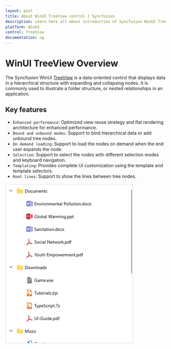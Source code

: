 ```yaml
---
layout: post
title: About WinUI TreeView control | Syncfusion
description: Learn here all about introduction of Syncfusion WinUI TreeView(SfTreeView) control with key features and more.
platform: WinUI
control: TreeView
documentation: ug
---
```


# WinUI TreeView Overview

The Syncfusion WinUI [TreeView](https://help.syncfusion.com/cr/winui/Syncfusion.UI.Xaml.TreeView.SfTreeView.html) is a data-oriented control that displays data in a hierarchical structure with expanding and collapsing nodes. It is commonly used to illustrate a folder structure, or nested relationships in an application. 

## Key features

* `Enhanced performance`: Optimized view reuse strategy and flat rendering architecture for enhanced performance.
* `Bound and unbound modes`: Support to bind hierarchical data or add unbound tree nodes.
* `On demand loading`: Support to load the nodes on demand when the end user expands the node.
* `Selection`: Support to select the nodes with different selection modes and keyboard navigation.
* `Templating`: Provides complete UI customization using the template and template selectors.
* `Root lines`: Support to show the lines between tree nodes.

![Overview of WinUI TreeView](Overview_images/Overview_image.jpg)

